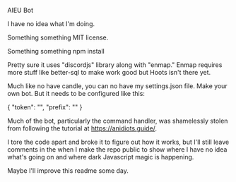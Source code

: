AIEU Bot

I have no idea what I'm doing.

Something something MIT license.

Something something npm install

Pretty sure it uses "discordjs" library along with "enmap."  Enmap requires more stuff like better-sql to make work good but Hoots isn't there yet.

Much like no have candle, you can no have my settings.json file. Make your own bot. But it needs to be configured like this:

{
    "token": "<yourtokenhere>",
    "prefix": "<putaprefixhere>"
}

Much of the bot, particularly the command handler, was shamelessly stolen from following the tutorial at https://anidiots.guide/.

I tore the code apart and broke it to figure out how it works, but I'll still leave comments in the when I make the repo public to show where I have no idea what's going on and where dark Javascript magic is happening.

Maybe I'll improve this readme some day.